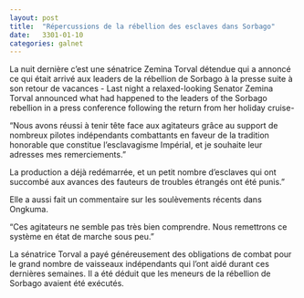 ```yaml
---
layout: post
title:  "Répercussions de la rébellion des esclaves dans Sorbago"
date:   3301-01-10
categories: galnet
---
```

La nuit dernière c’est une sénatrice Zemina Torval détendue qui a annoncé ce qui était arrivé aux leaders de la rébellion de Sorbago à la presse suite à son retour de vacances -
Last night a relaxed-looking Senator Zemina Torval announced what had happened to the leaders of the Sorbago rebellion in a press conference following the return from her holiday cruise-

“Nous avons réussi à tenir tête face aux agitateurs grâce au support de nombreux pilotes indépendants combattants en faveur de la tradition honorable que constitue l’esclavagisme Impérial, et je souhaite leur adresses mes remerciements.”

La production a déjà redémarrée, et un petit nombre d’esclaves qui ont succombé aux avances des fauteurs de troubles étrangés ont été punis.”

Elle a aussi fait un commentaire sur les soulèvements récents dans Ongkuma.

“Ces agitateurs ne semble pas très bien comprendre. Nous remettrons ce système en état de marche sous peu.”

La sénatrice Torval a payé généreusement des obligations de combat pour le grand nombre de vaisseaux indépendants qui l’ont aidé durant ces dernières semaines. Il a été déduit que les meneurs de la rébellion de Sorbago avaient été exécutés.
